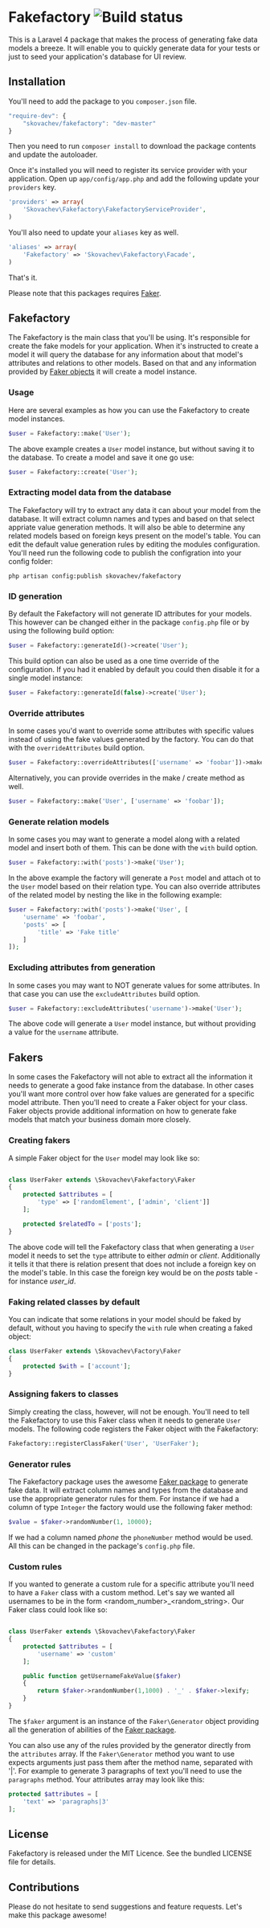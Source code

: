 # Fakefactory ![Build status](https://api.travis-ci.org/skovachev/fakefactory.png)

This is a Laravel 4 package that makes the process of generating fake data models a breeze. It will enable you to quickly generate data for your tests or just to seed your application's database for UI review.

## Installation

You'll need to add the package to you `composer.json` file.

```js
"require-dev": {
    "skovachev/fakefactory": "dev-master"
}
```

Then you need to run `composer install` to download the package contents and update the autoloader.

Once it's installed you will need to register its service provider with your application. Open up `app/config/app.php` and add the following update your `providers` key.

```php
'providers' => array(
    'Skovachev\Fakefactory\FakefactoryServiceProvider',
)
```

You'll also need to update your `aliases` key as well.

```php
'aliases' => array(
    'Fakefactory' => 'Skovachev\Fakefactory\Facade',
)
```

That's it.

Please note that this packages requires [Faker](https://github.com/fzaninotto/Faker).

## Fakefactory
The Fakefactory is the main class that you'll be using. It's responsible for create the fake models for your application. When it's instructed to create a model it will query the database for any information about that model's attributes and relations to other models. Based on that and any information provided by [Faker objects](#fakers) it will create a model instance.

### Usage
Here are several examples as how you can use the Fakefactory to create model instances. 

```php
$user = Fakefactory::make('User');
```

The above example creates a `User` model instance, but without saving it to the database. To create a model and save it one go use:

```php
$user = Fakefactory::create('User');
```

### Extracting model data from the database
The Fakefactory will try to extract any data it can about your model from the database. It will extract column names and types and based on that select appriate value generation methods. It will also be able to determine any related models based on foreign keys present on the model's table. 
You can edit the default value generation rules by editing the modules configuration. You'll need run the following code to publish the configration into your config folder:

```
php artisan config:publish skovachev/fakefactory
```

### ID generation
By default the Fakefactory will not generate ID attributes for your models. This however can be changed either in the package `config.php` file or by using the following build option:

```php
$user = Fakefactory::generateId()->create('User');
```

This build option can also be used as a one time override of the configuration. If you had it enabled by default you could then disable it for a single model instance:

```php
$user = Fakefactory::generateId(false)->create('User');
```

### Override attributes
In some cases you'd want to override some attributes with specific values instead of using the fake values generated by the factory. You can do that with the `overrideAttributes` build option.

```php
$user = Fakefactory::overrideAttributes(['username' => 'foobar'])->make('User');
```

Alternatively, you can provide overrides in the make / create method as well.

```php
$user = Fakefactory::make('User', ['username' => 'foobar']);
```

### Generate relation models
In some cases you may want to generate a model along with a related model and insert both of them. This can be done with the `with` build option.

```php
$user = Fakefactory::with('posts')->make('User');
```

In the above example the factory will generate a `Post` model and attach ot to the `User` model based on their relation type.
You can also override attributes of the related model by nesting the like in the following example:

```php
$user = Fakefactory::with('posts')->make('User', [
	'username' => 'foobar',
	'posts' => [
		'title' => 'Fake title'
	]
]);
```

### Excluding attributes from generation
In some cases you may want to NOT generate values for some attributes. In that case you can use the `excludeAttributes` build option.

```php
$user = Fakefactory::excludeAttributes('username')->make('User');
```
The above code will generate a `User` model instance, but without providing a value for the `username` attribute.

## Fakers<a name='fakers'></a>
In some cases the Fakefactory will not able to extract all the information it needs to generate a good fake instance from the database. In other cases you'll want more control over how fake values are generated for a specific model attribute. Then you'll need to create a Faker object for your class.
Faker objects provide additional information on how to generate fake models that match your business domain more closely.

### Creating fakers
A simple Faker object for the `User` model may look like so:

```php

class UserFaker extends \Skovachev\Fakefactory\Faker
{
    protected $attributes = [
        'type' => ['randomElement', ['admin', 'client']]
    ];

    protected $relatedTo = ['posts'];
}
```

The above code will tell the Fakefactory class that when generating a `User` model it needs to set the `type` attribute to either *admin* or *client*. Additionally it tells it that there is relation present that does not include a foreign key on the model's table. In this case the foreign key would be on the *posts* table - for instance *user_id*.

### Faking related classes by default
You can indicate that some relations in your model should be faked by default, without you having to specify the `with` rule when creating a faked object:

```php
class UserFaker extends \Skovachev\Factory\Faker
{
    protected $with = ['account'];
}
```

### Assigning fakers to classes
Simply creating the class, however, will not be enough. You'll need to tell the Fakefactory to use this Faker class when it needs to generate `User` models. The following code registers the Faker object with the Fakefactory:

```php
Fakefactory::registerClassFaker('User', 'UserFaker');
```

### Generator rules
The Fakefactory package uses the awesome [Faker package](https://github.com/fzaninotto/Faker) to generate fake data.
It will extract column names and types from the database and use the appropriate generator rules for them. 
For instance if we had a column of type `Integer` the factory would use the following faker method:

```php
$value = $faker->randomNumber(1, 10000);
```

If we had a column named *phone* the `phoneNumber` method would be used.
All this can be changed in the package's `config.php` file.

### Custom rules
If you wanted to generate a custom rule for a specific attribute you'll need to have a `Faker` class with a custom method. Let's say we wanted all usernames to be in the form <random_number>_<random_string>. Our Faker class could look like so:

```php

class UserFaker extends \Skovachev\Fakefactory\Faker
{
    protected $attributes = [
        'username' => 'custom'
    ];

    public function getUsernameFakeValue($faker)
    {
        return $faker->randomNumber(1,1000) . '_' . $faker->lexify;
    }
}
```

The `$faker` argument is an instance of the `Faker\Generator` object providing all the generation of abilities of the [Faker package](https://github.com/fzaninotto/Faker).

You can also use any of the rules provided by the generator directly from the `attributes` array. If the `Faker\Generator` method you want to use expects arguments just pass them after the method name, separated with '|'. For example to generate 3 paragraphs of text you'll need to use the `paragraphs` method. Your attributes array may look like this:

```php
protected $attributes = [
    'text' => 'paragraphs|3'
];
```

## License

Fakefactory is released under the MIT Licence. See the bundled LICENSE file for details.

## Contributions

Please do not hesitate to send suggestions and feature requests. Let's make this package awesome!


